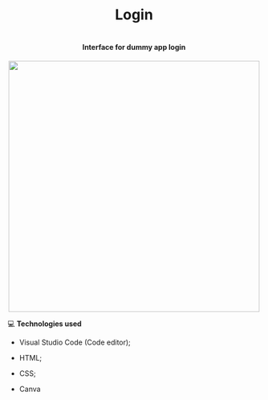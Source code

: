 # 
<h1 align = center> Login <h1>
  
  <h4 align = center>Interface for dummy app login </h4>
  
  <p align = center>
  <img width = "500px" src="https://github.com/wandersondefariasprogramador/login/blob/main/login.1.svg">
  </p>
  
   💻 <strong>Technologies used</strong>

 * Visual Studio Code (Code editor);

* HTML;

* CSS;

* Canva
